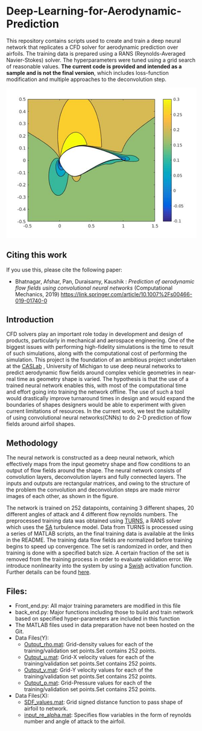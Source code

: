 # Deep-Learning-for-Aerodynamic-Prediction
This repository contains scripts used to create and train a deep neural network that replicates a CFD solver for aerodynamic prediction over airfoils. The training data is prepared using a RANS (Reynolds-Averaged Navier-Stokes) solver. The hyperparameters were tuned using a grid search of reasonable values. **The current code is provided and intended as a sample and is not the final version**, which includes loss-function modification and multiple approaches to the deconvolution step.

![Screenshot1](u_velocity_turns.jpg)

## Citing this work

If you use this, please cite the following paper:

* Bhatnagar, Afshar, Pan, Duraisamy, Kaushik : _Prediction of aerodynamic flow fields using convolutional neural networks_ (Computational Mechanics, 2019) https://link.springer.com/article/10.1007%2Fs00466-019-01740-0

## Introduction

CFD solvers play an important role today in development and design of products, particularly in mechanical and aerospace engineering. One of the biggest issues with performing high-fidelity simulations is the time to result of such simulations, along with the computational cost of performing the simulation. This project is the foundation of an ambitious project undertaken at the [CASLab](https://caslab.engin.umich.edu/) , University of Michigan to use deep neural networks to predict aerodynamic flow fields around complex vehicle geometries in near-real time as geometry shape is varied. The hypothesis is that the use of a trained neural network enables this, with most of the computational time and effort going into training the network offline. The use of such a tool would drastically improve turnaround times in design and would expand the boundaries of shapes designers would be able to experiment with given current limitations of resources.
In the current work, we test the suitability of using convolutional neural networks(CNNs) to do 2-D prediction of flow fields around airfoil shapes.

## Methodology

The neural network is constructed as a deep neural network, which effectively maps from the input geometry shape and flow conditions to an output of flow fields around the shape. The neural network consists of convolution layers, deconvolution layers and fully connected layers. The inputs and outputs are rectangular matrices, and owing to the structure of the problem the convolution and deconvolution steps are made mirror images of each other, as shown in the figure.

The network is trained on 252 datapoints, containing 3 different shapes, 20 different angles of attack and 4 different flow reynolds numbers. The preprocessed training data was obtained using [TURNS](https://arc.aiaa.org/doi/abs/10.2514/3.49036), a RANS solver which uses the [SA](https://turbmodels.larc.nasa.gov/spalart.html) turbulence model. Data from TURNS is processed using a series of MATLAB scripts, an the final training data is available at the links in the README. The training data flow fields are normalized before training begins to speed up convergence. The set is randomized in order, and then training is done with a specified batch size. A certain fraction of the set is removed from the training process in order to evaluate validation error. We introduce nonlinearity into the system by using a [Swish](https://www.machinecurve.com/index.php/2019/05/30/why-swish-could-perform-better-than-relu/) activation function. Further details can be found [here](https://link.springer.com/article/10.1007%2Fs00466-019-01740-0).



## Files:

- Front_end.py: All major training parameters are modified in this file
- back_end.py: Major functions including those to build and train network based on specified hyper-parameters are included in this function
- The MATLAB files used in data preparation have not been hosted on the Git.
- Data Files(Y):
  - [Output_rho.mat](https://drive.google.com/open?id=1_ctNRiNIIOxGYjDWpLvvXlIOqymNlkOG): Grid-density values for each of the training/validation set points.Set contains 252 points.
  - [Output_u.mat](https://drive.google.com/open?id=1Znny0Xcxh1U5mjomwoDUI2EWo9Bf_miY): Grid-X velocity values for each of the training/validation set points.Set contains 252 points.
  - [Output_v.mat](https://drive.google.com/open?id=1tAfEiq4hrIuMgebKjG3YYPn0qkBJ_Tzm): Grid-Y velocity values for each of the training/validation set points.Set contains 252 points.
  - [Output_p.mat](https://drive.google.com/open?id=1A7Kh-lhZiJLA9_7HpMVd6isfkS_yh9pu): Grid-Pressure values for each of the training/validation set points.Set contains 252 points.
- Data Files(X):
  - [SDF_values.mat](https://drive.google.com/open?id=1HrJhrgdGvfDki4914WIpGZEHICP3u0oU): Grid signed distance function to pass shape of airfoil to network.
  - [input_re_alpha.mat](https://drive.google.com/open?id=1bbLP0lx7TEIl4_-tAs3jo3UogmZPDdhc): Specifies flow variables in the form of reynolds number and angle of attack to the airfoil.
  




